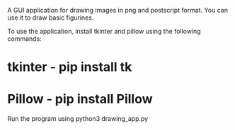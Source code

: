 A GUI application for drawing images in png and postscript format. You can use it to draw basic figurines. 

To use the application, install tkinter and pillow using the following commands: 

# tkinter - pip install tk
# Pillow - pip install Pillow

Run the program using python3 drawing_app.py
